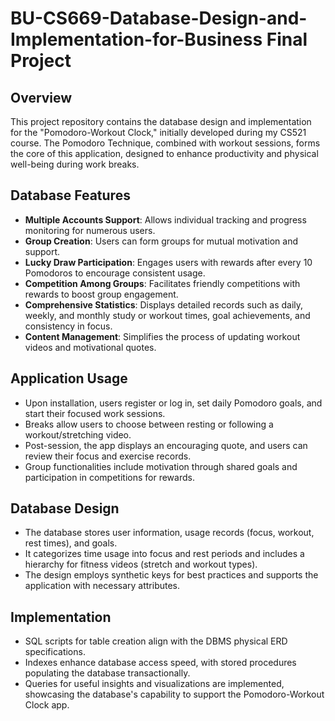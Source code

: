 # BU-CS669-Database-Design-and-Implementation-for-Business Final Project

## Overview

This project repository contains the database design and implementation for the "Pomodoro-Workout Clock," initially developed during my CS521 course. The Pomodoro Technique, combined with workout sessions, forms the core of this application, designed to enhance productivity and physical well-being during work breaks. 

## Database Features

- **Multiple Accounts Support**: Allows individual tracking and progress monitoring for numerous users.
- **Group Creation**: Users can form groups for mutual motivation and support.
- **Lucky Draw Participation**: Engages users with rewards after every 10 Pomodoros to encourage consistent usage.
- **Competition Among Groups**: Facilitates friendly competitions with rewards to boost group engagement.
- **Comprehensive Statistics**: Displays detailed records such as daily, weekly, and monthly study or workout times, goal achievements, and consistency in focus.
- **Content Management**: Simplifies the process of updating workout videos and motivational quotes.

## Application Usage

- Upon installation, users register or log in, set daily Pomodoro goals, and start their focused work sessions.
- Breaks allow users to choose between resting or following a workout/stretching video.
- Post-session, the app displays an encouraging quote, and users can review their focus and exercise records.
- Group functionalities include motivation through shared goals and participation in competitions for rewards.

## Database Design

- The database stores user information, usage records (focus, workout, rest times), and goals.
- It categorizes time usage into focus and rest periods and includes a hierarchy for fitness videos (stretch and workout types).
- The design employs synthetic keys for best practices and supports the application with necessary attributes.

## Implementation

- SQL scripts for table creation align with the DBMS physical ERD specifications.
- Indexes enhance database access speed, with stored procedures populating the database transactionally.
- Queries for useful insights and visualizations are implemented, showcasing the database's capability to support the Pomodoro-Workout Clock app.




